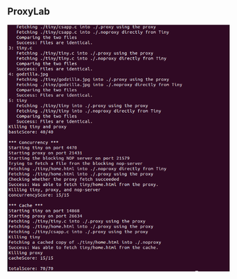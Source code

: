 ## ProxyLab

![Image text](https://github.com/Xikai-Yang/cmu15213/blob/master/img/proxy_performance.png)
